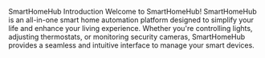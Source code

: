 SmartHomeHub
Introduction
Welcome to SmartHomeHub! SmartHomeHub is an all-in-one smart home automation platform designed to simplify your life and enhance your living experience. Whether you're controlling lights, adjusting thermostats, or monitoring security cameras, SmartHomeHub provides a seamless and intuitive interface to manage your smart devices.